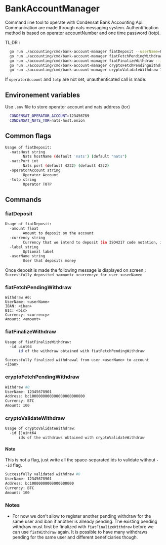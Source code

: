 # BankAccountManager

Command line tool to operate with Condensat Bank Accounting Api.
Communication are made through nats messaging system.
Authentification method is based on operator accountNumber and one time password (totp).

TL;DR :

```bash
  go run ./accounting/cmd/bank-account-manager fiatDeposit --userName=8868029921 --amount=200 --currency=EUR
  go run ./accounting/cmd/bank-account-manager fiatFetchPendingWithdraw
  go run ./accounting/cmd/bank-account-manager fiatFinalizeWithdraw --id 1
  go run ./accounting/cmd/bank-account-manager cryptoFetchPendingWithdraw
  go run ./accounting/cmd/bank-account-manager cryptoValidateWithdraw 1 2 3 4
```

If `operatorAccount` and `totp` are not set, unauthenticated call is made.

## Environement variables

Use `.env` file to store operator account and nats address (tor)

```bash
  CONDENSAT_OPERATOR_ACCOUNT=123456789
  CONDENSAT_NATS_TOR=nats-host.onion
```

## Common flags

```bash
Usage of fiatDeposit:
  -natsHost string
        Nats hostName (default 'nats') (default "nats")
  -natsPort int
        Nats port (default 4222) (default 4222)
  -operatorAccount string
        Operator Account
  -totp string
        Operator TOTP
```

## Commands

### fiatDeposit

```bash
Usage of fiatDeposit:
  -amount float
        Amount to deposit on the account
  -currency string
        Currency that we intend to deposit (in ISO4217 code notation, ie. EUR)
  -label string
        Optional label
  -userName string
        User that deposits money
```
Once deposit is made the following message is displayed on screen :
`Successfully deposited <amount> <currency> for user <userName>`

### fiatFetchPendingWithdraw

```
Withdraw #0: 
UserName: <userName>
IBAN: <iban>
BIC: <bic>
Currency: <currency>
Amount: <amount>
```

### fiatFinalizeWithdraw

```bash
Usage of fiatFinalizeWithdraw:
  -id uint64
      id of the withdraw obtained with fiatFetchPendingWithdraw
```

`Successfully finalized withdrawal from user <userName> to account <iban>`

### cryptoFetchPendingWithdraw

```bash
Withdraw #0
UserName: 12345678901
Address: bc1000000000000000000000000
Currency: BTC 
Amount: 100
```

### cryptoValidateWithdraw

```bash
Usage of cryptoValidateWithdraw:
  -id []uint64
      ids of the withdraws obtained with cryptoValidateWithdraw
```

#### Note
This is not a flag, just write all the space-separated ids to validate without `--id` flag.

```bash
Successfully validated withdraw #0
UserName: 12345678901
Address: bc10000000000000000000
Currency: BTC
Amount: 100
```

### Notes

* For now we don't allow to register another pending withdraw for the same user and iban if another is already pending. The existing pending withdraw must first be finalized with `fiatFinalizeWithdraw` before we can use `fiatWithdraw` again. It is possible to have many withdraws pending for the same user and different beneficiaries though.
